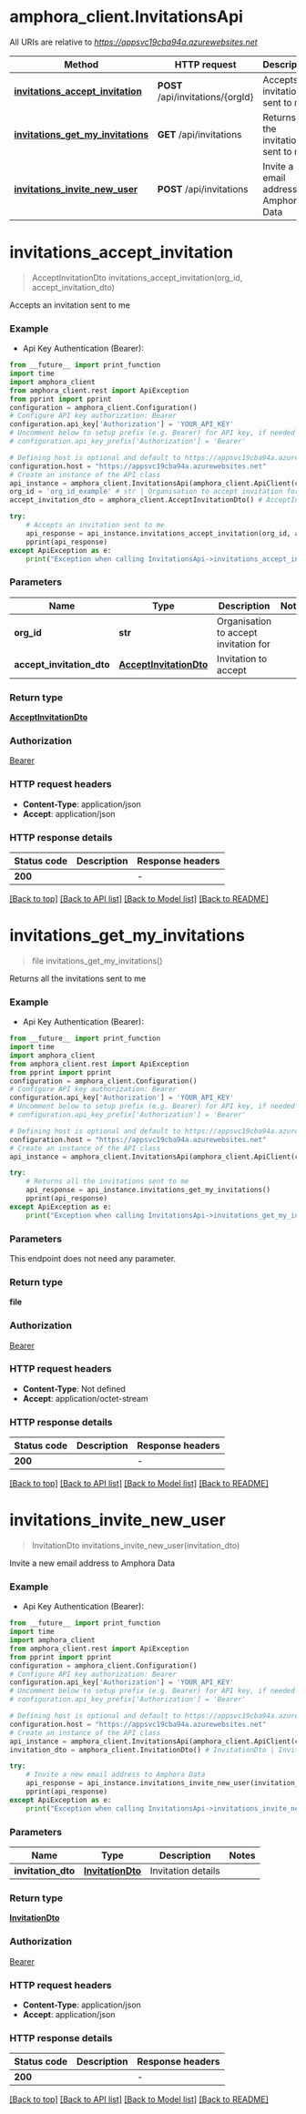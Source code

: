 # amphora_client.InvitationsApi

All URIs are relative to *https://appsvc19cba94a.azurewebsites.net*

Method | HTTP request | Description
------------- | ------------- | -------------
[**invitations_accept_invitation**](InvitationsApi.md#invitations_accept_invitation) | **POST** /api/invitations/{orgId} | Accepts an invitation sent to me
[**invitations_get_my_invitations**](InvitationsApi.md#invitations_get_my_invitations) | **GET** /api/invitations | Returns all the invitations sent to me
[**invitations_invite_new_user**](InvitationsApi.md#invitations_invite_new_user) | **POST** /api/invitations | Invite a new email address to Amphora Data


# **invitations_accept_invitation**
> AcceptInvitationDto invitations_accept_invitation(org_id, accept_invitation_dto)

Accepts an invitation sent to me

### Example

* Api Key Authentication (Bearer):
```python
from __future__ import print_function
import time
import amphora_client
from amphora_client.rest import ApiException
from pprint import pprint
configuration = amphora_client.Configuration()
# Configure API key authorization: Bearer
configuration.api_key['Authorization'] = 'YOUR_API_KEY'
# Uncomment below to setup prefix (e.g. Bearer) for API key, if needed
# configuration.api_key_prefix['Authorization'] = 'Bearer'

# Defining host is optional and default to https://appsvc19cba94a.azurewebsites.net
configuration.host = "https://appsvc19cba94a.azurewebsites.net"
# Create an instance of the API class
api_instance = amphora_client.InvitationsApi(amphora_client.ApiClient(configuration))
org_id = 'org_id_example' # str | Organisation to accept invitation for
accept_invitation_dto = amphora_client.AcceptInvitationDto() # AcceptInvitationDto | Invitation to accept

try:
    # Accepts an invitation sent to me
    api_response = api_instance.invitations_accept_invitation(org_id, accept_invitation_dto)
    pprint(api_response)
except ApiException as e:
    print("Exception when calling InvitationsApi->invitations_accept_invitation: %s\n" % e)
```

### Parameters

Name | Type | Description  | Notes
------------- | ------------- | ------------- | -------------
 **org_id** | **str**| Organisation to accept invitation for | 
 **accept_invitation_dto** | [**AcceptInvitationDto**](AcceptInvitationDto.md)| Invitation to accept | 

### Return type

[**AcceptInvitationDto**](AcceptInvitationDto.md)

### Authorization

[Bearer](../README.md#Bearer)

### HTTP request headers

 - **Content-Type**: application/json
 - **Accept**: application/json

### HTTP response details
| Status code | Description | Response headers |
|-------------|-------------|------------------|
**200** |  |  -  |

[[Back to top]](#) [[Back to API list]](../README.md#documentation-for-api-endpoints) [[Back to Model list]](../README.md#documentation-for-models) [[Back to README]](../README.md)

# **invitations_get_my_invitations**
> file invitations_get_my_invitations()

Returns all the invitations sent to me

### Example

* Api Key Authentication (Bearer):
```python
from __future__ import print_function
import time
import amphora_client
from amphora_client.rest import ApiException
from pprint import pprint
configuration = amphora_client.Configuration()
# Configure API key authorization: Bearer
configuration.api_key['Authorization'] = 'YOUR_API_KEY'
# Uncomment below to setup prefix (e.g. Bearer) for API key, if needed
# configuration.api_key_prefix['Authorization'] = 'Bearer'

# Defining host is optional and default to https://appsvc19cba94a.azurewebsites.net
configuration.host = "https://appsvc19cba94a.azurewebsites.net"
# Create an instance of the API class
api_instance = amphora_client.InvitationsApi(amphora_client.ApiClient(configuration))

try:
    # Returns all the invitations sent to me
    api_response = api_instance.invitations_get_my_invitations()
    pprint(api_response)
except ApiException as e:
    print("Exception when calling InvitationsApi->invitations_get_my_invitations: %s\n" % e)
```

### Parameters
This endpoint does not need any parameter.

### Return type

**file**

### Authorization

[Bearer](../README.md#Bearer)

### HTTP request headers

 - **Content-Type**: Not defined
 - **Accept**: application/octet-stream

### HTTP response details
| Status code | Description | Response headers |
|-------------|-------------|------------------|
**200** |  |  -  |

[[Back to top]](#) [[Back to API list]](../README.md#documentation-for-api-endpoints) [[Back to Model list]](../README.md#documentation-for-models) [[Back to README]](../README.md)

# **invitations_invite_new_user**
> InvitationDto invitations_invite_new_user(invitation_dto)

Invite a new email address to Amphora Data

### Example

* Api Key Authentication (Bearer):
```python
from __future__ import print_function
import time
import amphora_client
from amphora_client.rest import ApiException
from pprint import pprint
configuration = amphora_client.Configuration()
# Configure API key authorization: Bearer
configuration.api_key['Authorization'] = 'YOUR_API_KEY'
# Uncomment below to setup prefix (e.g. Bearer) for API key, if needed
# configuration.api_key_prefix['Authorization'] = 'Bearer'

# Defining host is optional and default to https://appsvc19cba94a.azurewebsites.net
configuration.host = "https://appsvc19cba94a.azurewebsites.net"
# Create an instance of the API class
api_instance = amphora_client.InvitationsApi(amphora_client.ApiClient(configuration))
invitation_dto = amphora_client.InvitationDto() # InvitationDto | Invitation details

try:
    # Invite a new email address to Amphora Data
    api_response = api_instance.invitations_invite_new_user(invitation_dto)
    pprint(api_response)
except ApiException as e:
    print("Exception when calling InvitationsApi->invitations_invite_new_user: %s\n" % e)
```

### Parameters

Name | Type | Description  | Notes
------------- | ------------- | ------------- | -------------
 **invitation_dto** | [**InvitationDto**](InvitationDto.md)| Invitation details | 

### Return type

[**InvitationDto**](InvitationDto.md)

### Authorization

[Bearer](../README.md#Bearer)

### HTTP request headers

 - **Content-Type**: application/json
 - **Accept**: application/json

### HTTP response details
| Status code | Description | Response headers |
|-------------|-------------|------------------|
**200** |  |  -  |

[[Back to top]](#) [[Back to API list]](../README.md#documentation-for-api-endpoints) [[Back to Model list]](../README.md#documentation-for-models) [[Back to README]](../README.md)


